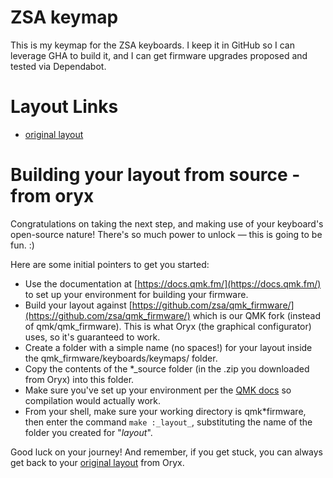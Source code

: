 # ZSA keymap

This is my keymap for the ZSA keyboards. I keep it in GitHub so I can leverage GHA
to build it, and I can get firmware upgrades proposed and tested via
Dependabot.

# Layout Links

-   [original layout](https://configure.zsa.io/my_layout/view/nJggJ)

# Building your layout from source - from oryx

Congratulations on taking the next step, and making use of your keyboard's open-source nature! There's so much power to unlock — this is going to be fun. :)

Here are some initial pointers to get you started:

-   Use the documentation at [https://docs.qmk.fm/](https://docs.qmk.fm/) to set up your environment for building your firmware.
-   Build your layout against [https://github.com/zsa/qmk_firmware/](https://github.com/zsa/qmk_firmware/) which is our QMK fork (instead of qmk/qmk_firmware). This is what Oryx (the graphical configurator) uses, so it's guaranteed to work.
-   Create a folder with a simple name (no spaces!) for your layout inside the qmk_firmware/keyboards/keymaps/ folder.
-   Copy the contents of the \*\_source folder (in the .zip you downloaded from Oryx) into this folder.
-   Make sure you've set up your environment per the [QMK docs](https://docs.qmk.fm/#/newbs_getting_started?id=set-up-your-environment) so compilation would actually work.
-   From your shell, make sure your working directory is qmk\*firmware, then enter the command `make :_layout_`, substituting the name of the folder you created for "_layout_".

Good luck on your journey! And remember, if you get stuck, you can always get back to your [original layout](https://configure.zsa.io/voyager/layouts/nJggJ/6nJKR/0) from Oryx.
